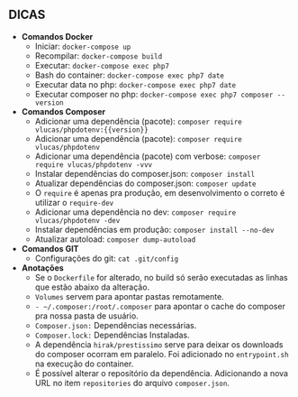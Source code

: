 ## DICAS

* **Comandos Docker**
  * Iniciar: `docker-compose up`
  * Recompilar: `docker-compose build`
  * Executar: `docker-compose exec php7`
  * Bash do container: `docker-compose exec php7 date`
  * Executar data no php: `docker-compose exec php7 date`
  * Executar composer no php: `docker-compose exec php7 composer --version`  
* **Comandos Composer**
  * Adicionar uma dependência (pacote): `composer require vlucas/phpdotenv:{{version}}`
  * Adicionar uma dependência (pacote): `composer require vlucas/phpdotenv`
  * Adicionar uma dependência (pacote) com verbose: `composer require vlucas/phpdotenv -vvv`
  * Instalar dependências do composer.json: `composer install`
  * Atualizar dependências do composer.json: `composer update`
  * O `require` é apenas pra produção, em desenvolvimento o correto é utilizar o `require-dev`
  * Adicionar uma dependência no dev: `composer require vlucas/phpdotenv -dev`
  * Instalar dependências em produção: `composer install --no-dev`
  * Atualizar autoload: `composer dump-autoload`  
* **Comandos GIT**
  * Configurações do git: `cat .git/config`  
* **Anotações**
  * Se o `Dockerfile` for alterado, no build só serão executadas as linhas que estão abaixo da alteração.
  * `Volumes` servem para apontar pastas remotamente.
  * `- ~/.composer:/root/.composer` para apontar o cache do composer pra nossa pasta de usuário.
  * `Composer.json:` Dependências necessárias.
  * `Composer.lock:` Dependências Instaladas.
  * A dependência `hirak/prestissimo` serve para deixar os downloads do composer ocorram em paralelo. Foi adicionado no `entrypoint.sh` na execução do container.
  * É possível alterar o repositório da dependência. Adicionando a nova URL no item `repositories` do arquivo `composer.json`.  
